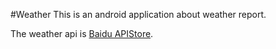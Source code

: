 #Weather
This is an android application about weather report.

The weather api is [Baidu APIStore](http://apistore.baidu.com/apiworks/servicedetail/112.html).